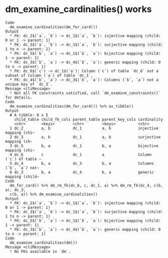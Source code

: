 # dm_examine_cardinalities() works

    Code
      dm_examine_cardinalities(dm_for_card())
    Output
      * FK: dc_2$(`a`, `b`) -> dc_1$(`a`, `b`): injective mapping (child: 0 or 1 -> parent: 1)
      * FK: dc_3$(`a`, `b`) -> dc_1$(`a`, `b`): surjective mapping (child: 1 to n -> parent: 1)
      * FK: dc_5$(`b`, `a`) -> dc_1$(`b`, `a`): bijective mapping (child: 1 -> parent: 1)
      * FK: dc_3$(`b`, `a`) -> dc_4$(`b`, `a`): generic mapping (child: 0 to n -> parent: 1)
      * FK: dc_6$(`c`) -> dc_1$(`a`): Column (`c`) of table `dc_6` not a subset of column (`a`) of table `dc_1`.
      * FK: dc_4$(`b`, `a`) -> dc_3$(`b`, `a`): Columns (`b`, `a`) not a unique key of `dc_3`.
    Message <cliMessage>
      ! Not all FK constraints satisfied, call `dm_examine_constraints()` for details.
    Code
      dm_examine_cardinalities(dm_for_card()) %>% as_tibble()
    Output
      # A tibble: 6 x 5
        child_table child_fk_cols parent_table parent_key_cols cardinality            
        <chr>       <keys>        <chr>        <keys>          <chr>                  
      1 dc_2        a, b          dc_1         a, b            injective mapping (chi~
      2 dc_3        a, b          dc_1         a, b            surjective mapping (ch~
      3 dc_5        b, a          dc_1         b, a            bijective mapping (chi~
      4 dc_6        c             dc_1         a               Column (`c`) of table ~
      5 dc_4        b, a          dc_3         b, a            Columns (`b`, `a`) not~
      6 dc_3        b, a          dc_4         b, a            generic mapping (child~
    Code
      dm_for_card() %>% dm_rm_fk(dc_6, c, dc_1, a) %>% dm_rm_fk(dc_4, c(b, a), dc_3,
      c(b, a)) %>% dm_examine_cardinalities()
    Output
      * FK: dc_2$(`a`, `b`) -> dc_1$(`a`, `b`): injective mapping (child: 0 or 1 -> parent: 1)
      * FK: dc_3$(`a`, `b`) -> dc_1$(`a`, `b`): surjective mapping (child: 1 to n -> parent: 1)
      * FK: dc_5$(`b`, `a`) -> dc_1$(`b`, `a`): bijective mapping (child: 1 -> parent: 1)
      * FK: dc_3$(`b`, `a`) -> dc_4$(`b`, `a`): generic mapping (child: 0 to n -> parent: 1)
    Code
      dm_examine_cardinalities(dm())
    Message <cliMessage>
      ! No FKs available in `dm`.

